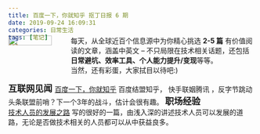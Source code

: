 ```yaml
---
title: 百度一下，你就知乎 抠丁日报 6 期
date: 2019-09-24 16:09:31
categories: 日常生活
tags: [笔记]
---
```


<div class="head_img" style="display:flex; margin-top: -40px;">    
    <img style='width:70%;' src="https://www.z4a.net/images/2019/10/04/pixhouse_qr.png">   
        <span class="head_img_desp"  >
            每天，从全球近百个信息源中为你精心挑选 <b>2-5 篇</b> 有价值阅读的文章，涵盖中英文 – 不只局限在技术相关话题，还包括
            <b>日常避坑、效率工具、个人能力提升/变现</b>等等。
        <br/>当然，还有彩蛋，大家拭目以待吧:) 
        </span>   
</div>


<font size=4> **互联网见闻** </font>
	[百度一下，你就知乎](https://culung.club/wp-content/themes/begin/inc/go.php?url=https://mp.weixin.qq.com/s/KWtoRoQU6wkk2PJYDgdNig)
	百度结盟知乎， 快手联姻腾讯 ，反字节跳动头条联盟前哨？下一个3年的战斗，估计会很有趣。
<font size=4> **职场经验** </font> <!-- more -->    
	[技术人员的发展之路](https://culung.club/wp-content/themes/begin/inc/go.php?url=https://coolshell.cn/articles/17583.html)
	写的很好的一篇，由浅入深的讲述技术人员可以发展的道路，无论是否做技术相关的人员都可以从中获益良多。

<!-- ![image](https://img.ithome.com/newsuploadfiles/2019/9/20190924_084208_419.jpg) -->
